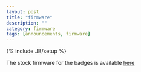 ```yaml
---
layout: post
title: "firmware"
description: ""
category: firmware
tags: [announcements, firmware]
---
```

{% include JB/setup %}

The stock firmware for the badges is available [here](http://badge.workshop88.com/tcb.hex)
